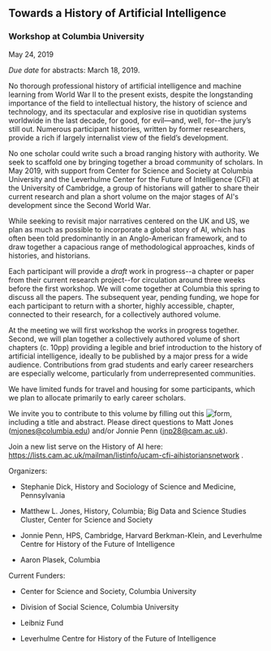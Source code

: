 
## Towards a History of Artificial Intelligence

### Workshop at Columbia University
May 24, 2019

*Due date* for abstracts: March 18, 2019. 

No thorough professional history of artificial intelligence and machine learning from World War II to the present exists, despite the longstanding importance of the field to intellectual history, the history of science and technology, and its spectacular and explosive rise in quotidian systems worldwide in the last decade, for good, for evil—and, well, for--the jury’s still out. Numerous participant histories, written by former researchers, provide a rich if largely internalist view of the field’s development.

No one scholar could write such a broad ranging history with authority. We seek to scaffold one by bringing together a broad community of scholars. In May 2019, with support from Center for Science and Society at Columbia University and the Leverhulme Center for the Future of Intelligence (CFI) at the University of Cambridge, a group of historians will gather to share their current research and plan a short volume on the major stages of AI's development since the Second World War. 

While seeking to revisit major narratives centered on the UK and US, we plan as much as possible to incorporate a global story of AI, which has often been told predominantly in an Anglo-American framework, and to draw together a capacious range of methodological approaches, kinds of histories, and historians. 

Each participant will provide a *draft* work in progress--a chapter or paper from their current research project--for circulation around three weeks before the first workshop. We will come together at Columbia this spring to discuss all the papers. The subsequent year, pending funding, we hope for each participant to return with a shorter, highly accessible, chapter, connected to their research, for a collectively authored volume.

At the meeting we will first workshop the works in progress together. Second, we will plan together a collectively authored volume of short chapters (c. 10pp) providing a legible and brief introduction to the history of artificial intelligence, ideally to be published by a major press for a wide audience. Contributions from grad students and early career researchers are especially welcome, particularly from underrepresented communities. 

We have limited funds for travel and housing for some participants, which we plan to allocate primarily to early career scholars.

We invite you to contribute to this volume by filling out this ![form](https://goo.gl/forms/ddMQE36kWievsmG92), including a title and abstract. Please direct questions to Matt Jones (mjones@columbia.edu) and/or Jonnie Penn (jnp28@cam.ac.uk). 

Join a new list serve on the History of AI here: https://lists.cam.ac.uk/mailman/listinfo/ucam-cfi-aihistoriansnetwork .




Organizers:


- Stephanie Dick, History and Sociology of Science and Medicine, Pennsylvania


- Matthew L. Jones, History, Columbia; Big Data and Science Studies Cluster, Center for Science and Society


- Jonnie Penn, HPS, Cambridge, Harvard Berkman-Klein, and Leverhulme Centre for History of the Future of Intelligence


- Aaron Plasek, Columbia

Current Funders:


+ Center for Science and Society, Columbia University


+ Division of Social Science, Columbia University


+ Leibniz Fund


+ Leverhulme Centre for History of the Future of Intelligence




